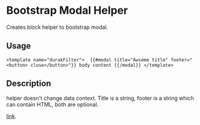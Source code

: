 Bootstrap Modal Helper
=========================

Creates block helper to bootstrap modal.


## Usage

`
<template name="durakFilter"> 
  {{#modal title="Awseme title" footer="<button> close</button>"}}
    body content
  {{/modal}}
</template>
`

## Description

helper doesn't change data context.  Title is a string, footer is a string which can contain HTML, both are optional.


 [link](http://example.com). 
